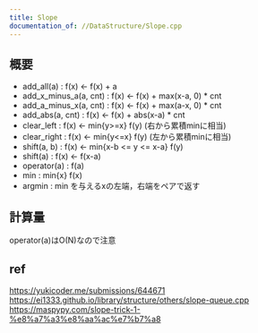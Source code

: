 ```yaml
---
title: Slope
documentation_of: //DataStructure/Slope.cpp
---
```


## 概要  
- add_all(a) : f(x) <- f(x) + a
- add_x_minus_a(a, cnt) : f(x) <- f(x) + max(x-a, 0) * cnt
- add_a_minus_x(a, cnt) : f(x) <- f(x) + max(a-x, 0) * cnt
- add_abs(a, cnt) : f(x) <- f(x) + abs(x-a) * cnt
- clear_left : f(x) <- min{y>=x} f(y) (右から累積minに相当)
- clear_right : f(x) <- min{y<=x} f(y) (左から累積minに相当)
- shift(a, b) : f(x) <- min{x-b <= y <= x-a} f(y)
- shift(a) : f(x) <- f(x-a)
- operator(a) : f(a)
- min : min{x} f(x)
- argmin : min を与えるxの左端，右端をペアで返す

## 計算量  
operator(a)はO(N)なので注意

## ref  
https://yukicoder.me/submissions/644671  
https://ei1333.github.io/library/structure/others/slope-queue.cpp  
https://maspypy.com/slope-trick-1-%e8%a7%a3%e8%aa%ac%e7%b7%a8  
